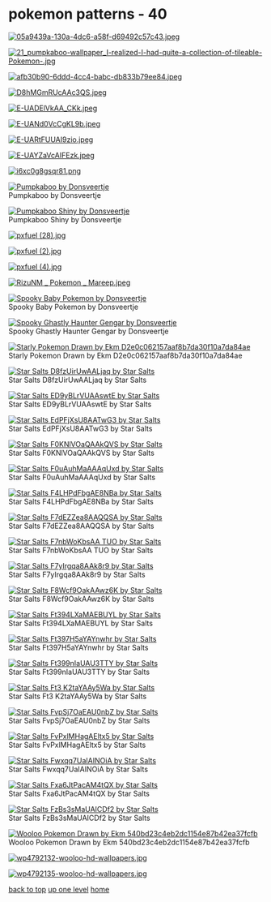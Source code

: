 # pokemon patterns - 40
[![05a9439a-130a-4dc6-a58f-d69492c57c43.jpeg](/mobile/pokemon%20patterns/05a9439a-130a-4dc6-a58f-d69492c57c43.jpeg "05a9439a-130a-4dc6-a58f-d69492c57c43.jpeg")](https://raw.githubusercontent.com/buckmanc/wallpapers/main/mobile/pokemon%20patterns/05a9439a-130a-4dc6-a58f-d69492c57c43.jpeg)

[![21_pumpkaboo-wallpaper_I-realized-I-had-quite-a-collection-of-tileable-Pokemon-.jpg](/mobile/pokemon%20patterns/21_pumpkaboo-wallpaper_I-realized-I-had-quite-a-collection-of-tileable-Pokemon-.jpg "21_pumpkaboo-wallpaper_I-realized-I-had-quite-a-collection-of-tileable-Pokemon-.jpg")](https://raw.githubusercontent.com/buckmanc/wallpapers/main/mobile/pokemon%20patterns/21_pumpkaboo-wallpaper_I-realized-I-had-quite-a-collection-of-tileable-Pokemon-.jpg)

[![afb30b90-6ddd-4cc4-babc-db833b79ee84.jpeg](/mobile/pokemon%20patterns/afb30b90-6ddd-4cc4-babc-db833b79ee84.jpeg "afb30b90-6ddd-4cc4-babc-db833b79ee84.jpeg")](https://raw.githubusercontent.com/buckmanc/wallpapers/main/mobile/pokemon%20patterns/afb30b90-6ddd-4cc4-babc-db833b79ee84.jpeg)

[![D8hMGmRUcAAc3QS.jpeg](/mobile/pokemon%20patterns/D8hMGmRUcAAc3QS.jpeg "D8hMGmRUcAAc3QS.jpeg")](https://raw.githubusercontent.com/buckmanc/wallpapers/main/mobile/pokemon%20patterns/D8hMGmRUcAAc3QS.jpeg)

[![E-UADElVkAA_CKk.jpeg](/mobile/pokemon%20patterns/E-UADElVkAA_CKk.jpeg "E-UADElVkAA_CKk.jpeg")](https://raw.githubusercontent.com/buckmanc/wallpapers/main/mobile/pokemon%20patterns/E-UADElVkAA_CKk.jpeg)

[![E-UANd0VcCgKL9b.jpeg](/mobile/pokemon%20patterns/E-UANd0VcCgKL9b.jpeg "E-UANd0VcCgKL9b.jpeg")](https://raw.githubusercontent.com/buckmanc/wallpapers/main/mobile/pokemon%20patterns/E-UANd0VcCgKL9b.jpeg)

[![E-UARtFUUAI9zio.jpeg](/mobile/pokemon%20patterns/E-UARtFUUAI9zio.jpeg "E-UARtFUUAI9zio.jpeg")](https://raw.githubusercontent.com/buckmanc/wallpapers/main/mobile/pokemon%20patterns/E-UARtFUUAI9zio.jpeg)

[![E-UAYZaVcAIFEzk.jpeg](/mobile/pokemon%20patterns/E-UAYZaVcAIFEzk.jpeg "E-UAYZaVcAIFEzk.jpeg")](https://raw.githubusercontent.com/buckmanc/wallpapers/main/mobile/pokemon%20patterns/E-UAYZaVcAIFEzk.jpeg)

[![i6xc0g8gsqr81.png](/mobile/pokemon%20patterns/i6xc0g8gsqr81.png "i6xc0g8gsqr81.png")](https://raw.githubusercontent.com/buckmanc/wallpapers/main/mobile/pokemon%20patterns/i6xc0g8gsqr81.png)

[![Pumpkaboo by Donsveertje](/mobile/pokemon%20patterns/pumpkaboo%20by%20Donsveertje.png "Pumpkaboo by Donsveertje")](https://raw.githubusercontent.com/buckmanc/wallpapers/main/mobile/pokemon%20patterns/pumpkaboo%20by%20Donsveertje.png)\
Pumpkaboo by Donsveertje

[![Pumpkaboo Shiny by Donsveertje](/mobile/pokemon%20patterns/pumpkaboo_shiny%20by%20Donsveertje.png "Pumpkaboo Shiny by Donsveertje")](https://raw.githubusercontent.com/buckmanc/wallpapers/main/mobile/pokemon%20patterns/pumpkaboo_shiny%20by%20Donsveertje.png)\
Pumpkaboo Shiny by Donsveertje

[![pxfuel (28).jpg](/mobile/pokemon%20patterns/pxfuel%20(28).jpg "pxfuel (28).jpg")](https://raw.githubusercontent.com/buckmanc/wallpapers/main/mobile/pokemon%20patterns/pxfuel%20(28).jpg)

[![pxfuel (2).jpg](/mobile/pokemon%20patterns/pxfuel%20(2).jpg "pxfuel (2).jpg")](https://raw.githubusercontent.com/buckmanc/wallpapers/main/mobile/pokemon%20patterns/pxfuel%20(2).jpg)

[![pxfuel (4).jpg](/mobile/pokemon%20patterns/pxfuel%20(4).jpg "pxfuel (4).jpg")](https://raw.githubusercontent.com/buckmanc/wallpapers/main/mobile/pokemon%20patterns/pxfuel%20(4).jpg)

[![RizuNM _ Pokemon _ Mareep.jpeg](/mobile/pokemon%20patterns/RizuNM%20_%20Pokemon%20_%20Mareep.jpeg "RizuNM _ Pokemon _ Mareep.jpeg")](https://raw.githubusercontent.com/buckmanc/wallpapers/main/mobile/pokemon%20patterns/RizuNM%20_%20Pokemon%20_%20Mareep.jpeg)

[![Spooky Baby Pokemon by Donsveertje](/mobile/pokemon%20patterns/Spooky%20baby%20pokemon%20by%20Donsveertje.png "Spooky Baby Pokemon by Donsveertje")](https://raw.githubusercontent.com/buckmanc/wallpapers/main/mobile/pokemon%20patterns/Spooky%20baby%20pokemon%20by%20Donsveertje.png)\
Spooky Baby Pokemon by Donsveertje

[![Spooky Ghastly Haunter Gengar by Donsveertje](/mobile/pokemon%20patterns/Spooky%20ghastly%20haunter%20Gengar%20by%20Donsveertje.png "Spooky Ghastly Haunter Gengar by Donsveertje")](https://raw.githubusercontent.com/buckmanc/wallpapers/main/mobile/pokemon%20patterns/Spooky%20ghastly%20haunter%20Gengar%20by%20Donsveertje.png)\
Spooky Ghastly Haunter Gengar by Donsveertje

[![Starly Pokemon Drawn by Ekm D2e0c062157aaf8b7da30f10a7da84ae](/mobile/pokemon%20patterns/starly_pokemon_drawn_by_ekm__d2e0c062157aaf8b7da30f10a7da84ae.png "Starly Pokemon Drawn by Ekm D2e0c062157aaf8b7da30f10a7da84ae")](https://raw.githubusercontent.com/buckmanc/wallpapers/main/mobile/pokemon%20patterns/starly_pokemon_drawn_by_ekm__d2e0c062157aaf8b7da30f10a7da84ae.png)\
Starly Pokemon Drawn by Ekm D2e0c062157aaf8b7da30f10a7da84ae

[![Star Salts D8fzUirUwAALjaq by Star Salts](/mobile/pokemon%20patterns/star_salts_D8fzUirUwAALjaq_by_Star_Salts.jpeg "Star Salts D8fzUirUwAALjaq by Star Salts")](https://raw.githubusercontent.com/buckmanc/wallpapers/main/mobile/pokemon%20patterns/star_salts_D8fzUirUwAALjaq_by_Star_Salts.jpeg)\
Star Salts D8fzUirUwAALjaq by Star Salts

[![Star Salts ED9yBLrVUAAswtE by Star Salts](/mobile/pokemon%20patterns/star_salts_ED9yBLrVUAAswtE_by_Star_Salts.jpeg "Star Salts ED9yBLrVUAAswtE by Star Salts")](https://raw.githubusercontent.com/buckmanc/wallpapers/main/mobile/pokemon%20patterns/star_salts_ED9yBLrVUAAswtE_by_Star_Salts.jpeg)\
Star Salts ED9yBLrVUAAswtE by Star Salts

[![Star Salts EdPFjXsU8AATwG3 by Star Salts](/mobile/pokemon%20patterns/star_salts_EdPFjXsU8AATwG3_by_Star_Salts.jpeg "Star Salts EdPFjXsU8AATwG3 by Star Salts")](https://raw.githubusercontent.com/buckmanc/wallpapers/main/mobile/pokemon%20patterns/star_salts_EdPFjXsU8AATwG3_by_Star_Salts.jpeg)\
Star Salts EdPFjXsU8AATwG3 by Star Salts

[![Star Salts F0KNlVOaQAAkQVS by Star Salts](/mobile/pokemon%20patterns/star_salts_F0KNlVOaQAAkQVS_by_Star_Salts.jpeg "Star Salts F0KNlVOaQAAkQVS by Star Salts")](https://raw.githubusercontent.com/buckmanc/wallpapers/main/mobile/pokemon%20patterns/star_salts_F0KNlVOaQAAkQVS_by_Star_Salts.jpeg)\
Star Salts F0KNlVOaQAAkQVS by Star Salts

[![Star Salts F0uAuhMaAAAqUxd by Star Salts](/mobile/pokemon%20patterns/star_salts_F0uAuhMaAAAqUxd_by_Star_Salts.jpeg "Star Salts F0uAuhMaAAAqUxd by Star Salts")](https://raw.githubusercontent.com/buckmanc/wallpapers/main/mobile/pokemon%20patterns/star_salts_F0uAuhMaAAAqUxd_by_Star_Salts.jpeg)\
Star Salts F0uAuhMaAAAqUxd by Star Salts

[![Star Salts F4LHPdFbgAE8NBa by Star Salts](/mobile/pokemon%20patterns/star_salts_F4LHPdFbgAE8NBa_by_Star_Salts.jpeg "Star Salts F4LHPdFbgAE8NBa by Star Salts")](https://raw.githubusercontent.com/buckmanc/wallpapers/main/mobile/pokemon%20patterns/star_salts_F4LHPdFbgAE8NBa_by_Star_Salts.jpeg)\
Star Salts F4LHPdFbgAE8NBa by Star Salts

[![Star Salts F7dEZZea8AAQQSA by Star Salts](/mobile/pokemon%20patterns/star_salts_F7dEZZea8AAQQSA_by_Star_Salts.jpeg "Star Salts F7dEZZea8AAQQSA by Star Salts")](https://raw.githubusercontent.com/buckmanc/wallpapers/main/mobile/pokemon%20patterns/star_salts_F7dEZZea8AAQQSA_by_Star_Salts.jpeg)\
Star Salts F7dEZZea8AAQQSA by Star Salts

[![Star Salts F7nbWoKbsAA TUO by Star Salts](/mobile/pokemon%20patterns/star_salts_F7nbWoKbsAA-TUO_by_Star_Salts.jpeg "Star Salts F7nbWoKbsAA TUO by Star Salts")](https://raw.githubusercontent.com/buckmanc/wallpapers/main/mobile/pokemon%20patterns/star_salts_F7nbWoKbsAA-TUO_by_Star_Salts.jpeg)\
Star Salts F7nbWoKbsAA TUO by Star Salts

[![Star Salts F7yIrgqa8AAk8r9 by Star Salts](/mobile/pokemon%20patterns/star_salts_F7yIrgqa8AAk8r9_by_Star_Salts.jpeg "Star Salts F7yIrgqa8AAk8r9 by Star Salts")](https://raw.githubusercontent.com/buckmanc/wallpapers/main/mobile/pokemon%20patterns/star_salts_F7yIrgqa8AAk8r9_by_Star_Salts.jpeg)\
Star Salts F7yIrgqa8AAk8r9 by Star Salts

[![Star Salts F8Wcf9OakAAwz6K by Star Salts](/mobile/pokemon%20patterns/star_salts_F8Wcf9OakAAwz6K_by_Star_Salts.jpeg "Star Salts F8Wcf9OakAAwz6K by Star Salts")](https://raw.githubusercontent.com/buckmanc/wallpapers/main/mobile/pokemon%20patterns/star_salts_F8Wcf9OakAAwz6K_by_Star_Salts.jpeg)\
Star Salts F8Wcf9OakAAwz6K by Star Salts

[![Star Salts Ft394LXaMAEBUYL by Star Salts](/mobile/pokemon%20patterns/star_salts_Ft394LXaMAEBUYL_by_Star_Salts.jpeg "Star Salts Ft394LXaMAEBUYL by Star Salts")](https://raw.githubusercontent.com/buckmanc/wallpapers/main/mobile/pokemon%20patterns/star_salts_Ft394LXaMAEBUYL_by_Star_Salts.jpeg)\
Star Salts Ft394LXaMAEBUYL by Star Salts

[![Star Salts Ft397H5aYAYnwhr by Star Salts](/mobile/pokemon%20patterns/star_salts_Ft397H5aYAYnwhr_by_Star_Salts.jpeg "Star Salts Ft397H5aYAYnwhr by Star Salts")](https://raw.githubusercontent.com/buckmanc/wallpapers/main/mobile/pokemon%20patterns/star_salts_Ft397H5aYAYnwhr_by_Star_Salts.jpeg)\
Star Salts Ft397H5aYAYnwhr by Star Salts

[![Star Salts Ft399nIaUAU3TTY by Star Salts](/mobile/pokemon%20patterns/star_salts_Ft399nIaUAU3TTY_by_Star_Salts.jpeg "Star Salts Ft399nIaUAU3TTY by Star Salts")](https://raw.githubusercontent.com/buckmanc/wallpapers/main/mobile/pokemon%20patterns/star_salts_Ft399nIaUAU3TTY_by_Star_Salts.jpeg)\
Star Salts Ft399nIaUAU3TTY by Star Salts

[![Star Salts Ft3 K2taYAAy5Wa by Star Salts](/mobile/pokemon%20patterns/star_salts_Ft3_K2taYAAy5Wa_by_Star_Salts.jpeg "Star Salts Ft3 K2taYAAy5Wa by Star Salts")](https://raw.githubusercontent.com/buckmanc/wallpapers/main/mobile/pokemon%20patterns/star_salts_Ft3_K2taYAAy5Wa_by_Star_Salts.jpeg)\
Star Salts Ft3 K2taYAAy5Wa by Star Salts

[![Star Salts FvpSj7OaEAU0nbZ by Star Salts](/mobile/pokemon%20patterns/star_salts_FvpSj7OaEAU0nbZ_by_Star_Salts.jpeg "Star Salts FvpSj7OaEAU0nbZ by Star Salts")](https://raw.githubusercontent.com/buckmanc/wallpapers/main/mobile/pokemon%20patterns/star_salts_FvpSj7OaEAU0nbZ_by_Star_Salts.jpeg)\
Star Salts FvpSj7OaEAU0nbZ by Star Salts

[![Star Salts FvPxlMHagAEltx5 by Star Salts](/mobile/pokemon%20patterns/star_salts_FvPxlMHagAEltx5_by_Star_Salts.jpeg "Star Salts FvPxlMHagAEltx5 by Star Salts")](https://raw.githubusercontent.com/buckmanc/wallpapers/main/mobile/pokemon%20patterns/star_salts_FvPxlMHagAEltx5_by_Star_Salts.jpeg)\
Star Salts FvPxlMHagAEltx5 by Star Salts

[![Star Salts Fwxqq7UaIAINOiA by Star Salts](/mobile/pokemon%20patterns/star_salts_Fwxqq7UaIAINOiA_by_Star_Salts.jpeg "Star Salts Fwxqq7UaIAINOiA by Star Salts")](https://raw.githubusercontent.com/buckmanc/wallpapers/main/mobile/pokemon%20patterns/star_salts_Fwxqq7UaIAINOiA_by_Star_Salts.jpeg)\
Star Salts Fwxqq7UaIAINOiA by Star Salts

[![Star Salts Fxa6JtPacAM4tQX by Star Salts](/mobile/pokemon%20patterns/star_salts_Fxa6JtPacAM4tQX_by_Star_Salts.jpeg "Star Salts Fxa6JtPacAM4tQX by Star Salts")](https://raw.githubusercontent.com/buckmanc/wallpapers/main/mobile/pokemon%20patterns/star_salts_Fxa6JtPacAM4tQX_by_Star_Salts.jpeg)\
Star Salts Fxa6JtPacAM4tQX by Star Salts

[![Star Salts FzBs3sMaUAICDf2 by Star Salts](/mobile/pokemon%20patterns/star_salts_FzBs3sMaUAICDf2_by_Star_Salts.jpeg "Star Salts FzBs3sMaUAICDf2 by Star Salts")](https://raw.githubusercontent.com/buckmanc/wallpapers/main/mobile/pokemon%20patterns/star_salts_FzBs3sMaUAICDf2_by_Star_Salts.jpeg)\
Star Salts FzBs3sMaUAICDf2 by Star Salts

[![Wooloo Pokemon Drawn by Ekm 540bd23c4eb2dc1154e87b42ea37fcfb](/mobile/pokemon%20patterns/wooloo_pokemon_drawn_by_ekm__540bd23c4eb2dc1154e87b42ea37fcfb.png "Wooloo Pokemon Drawn by Ekm 540bd23c4eb2dc1154e87b42ea37fcfb")](https://raw.githubusercontent.com/buckmanc/wallpapers/main/mobile/pokemon%20patterns/wooloo_pokemon_drawn_by_ekm__540bd23c4eb2dc1154e87b42ea37fcfb.png)\
Wooloo Pokemon Drawn by Ekm 540bd23c4eb2dc1154e87b42ea37fcfb

[![wp4792132-wooloo-hd-wallpapers.jpg](/mobile/pokemon%20patterns/wp4792132-wooloo-hd-wallpapers.jpg "wp4792132-wooloo-hd-wallpapers.jpg")](https://raw.githubusercontent.com/buckmanc/wallpapers/main/mobile/pokemon%20patterns/wp4792132-wooloo-hd-wallpapers.jpg)

[![wp4792135-wooloo-hd-wallpapers.jpg](/mobile/pokemon%20patterns/wp4792135-wooloo-hd-wallpapers.jpg "wp4792135-wooloo-hd-wallpapers.jpg")](https://raw.githubusercontent.com/buckmanc/wallpapers/main/mobile/pokemon%20patterns/wp4792135-wooloo-hd-wallpapers.jpg)



[back to top](#)
[up one level](/mobile/README.MD)
[home](/)
